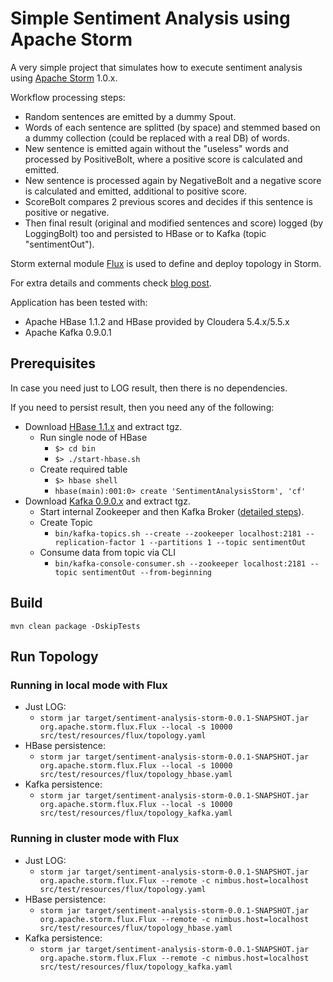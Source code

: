 Simple Sentiment Analysis using Apache Storm
============

A very simple project that simulates how to execute sentiment analysis using [Apache Storm](https://github.com/apache/storm) 1.0.x.

Workflow processing steps: 
- Random sentences are emitted by a dummy Spout. 
- Words of each sentence are splitted (by space) and  stemmed based on a dummy collection (could be replaced with a real DB) of words. 
- New sentence is emitted again without the "useless" words and processed by PositiveBolt, where a positive score is calculated and emitted. 
- New sentence is processed again by NegativeBolt and a negative score is calculated and emitted, additional to positive score. 
- ScoreBolt compares 2 previous scores and decides if this sentence is positive or negative. 
- Then final result (original and modified sentences and score) logged (by LoggingBolt) too and persisted to HBase or to Kafka (topic "sentimentOut").

Storm external module [Flux](https://github.com/apache/storm/tree/master/external/flux) is used to define and deploy topology in Storm.

For extra details and comments check [blog post](http://sourcevirtues.com/2015/12/18/real-time-sentiment-analysis-example-with-apache-storm/).

Application has been tested with:
- Apache HBase 1.1.2 and HBase provided by Cloudera 5.4.x/5.5.x
- Apache Kafka 0.9.0.1

## Prerequisites
In case you need just to LOG result, then there is no dependencies. 

If you need to persist result, then you need any of the following:
- Download [HBase 1.1.x](https://hbase.apache.org/) and extract tgz.
  - Run single node of HBase
    - ```$> cd bin```
    - ```$> ./start-hbase.sh```
  - Create required table
    - ```$> hbase shell```
    - ```hbase(main):001:0> create 'SentimentAnalysisStorm', 'cf'```
- Download [Kafka 0.9.0.x](http://kafka.apache.org) and extract tgz.
  - Start internal Zookeeper  and then Kafka Broker ([detailed steps](http://kafka.apache.org/documentation.html#quickstart_download)).
  - Create Topic
    - ```bin/kafka-topics.sh --create --zookeeper localhost:2181 --replication-factor 1 --partitions 1 --topic sentimentOut```
  - Consume data from topic via CLI
    - ```bin/kafka-console-consumer.sh --zookeeper localhost:2181 --topic sentimentOut --from-beginning```


## Build
```mvn clean package -DskipTests```

## Run Topology
### Running in local mode with Flux

- Just LOG:
  - ```storm jar target/sentiment-analysis-storm-0.0.1-SNAPSHOT.jar org.apache.storm.flux.Flux --local -s 10000 src/test/resources/flux/topology.yaml```
- HBase persistence:
  - ```storm jar target/sentiment-analysis-storm-0.0.1-SNAPSHOT.jar org.apache.storm.flux.Flux --local -s 10000 src/test/resources/flux/topology_hbase.yaml```
- Kafka persistence:
  - ```storm jar target/sentiment-analysis-storm-0.0.1-SNAPSHOT.jar org.apache.storm.flux.Flux --local -s 10000 src/test/resources/flux/topology_kafka.yaml```

### Running in cluster mode with Flux

- Just LOG:
  - ```storm jar target/sentiment-analysis-storm-0.0.1-SNAPSHOT.jar org.apache.storm.flux.Flux --remote -c nimbus.host=localhost src/test/resources/flux/topology.yaml```
- HBase persistence:
  - ```storm jar target/sentiment-analysis-storm-0.0.1-SNAPSHOT.jar org.apache.storm.flux.Flux --remote -c nimbus.host=localhost src/test/resources/flux/topology_hbase.yaml```
- Kafka persistence:
  - ```storm jar target/sentiment-analysis-storm-0.0.1-SNAPSHOT.jar org.apache.storm.flux.Flux --remote -c nimbus.host=localhost src/test/resources/flux/topology_kafka.yaml```
  
  
